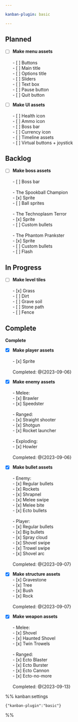 ```yaml
---

kanban-plugin: basic

---
```


## Planned

- [ ] **Make menu assets**<br><br> - [ ] Buttons<br> - [ ] Main title<br> - [ ] Options title<br> - [ ] Sliders<br> - [ ] Text box<br> - [ ] Pause button<br> - [ ] Quit button
- [ ] **Make UI assets**<br><br> - [ ] Health icon<br> - [ ] Ammo icon<br> - [ ] Boss bar<br> - [ ] Currency icon<br> - [ ] Timeline assets<br> - [ ] Virtual buttons + joystick


## Backlog

- [ ] **Make boss assets**<br><br> - [ ] Boss bar<br><br> - The Spookball Champion<br>	 - [x] Sprite<br>	 - [ ] Ball sprites<br><br> - The Technoplasm Terror<br>	 - [x] Sprite<br>	 - [ ] Custom bullets<br><br> - The Phantom Prankster<br>	 - [x] Sprite<br>	 - [ ] Custom bullets<br>	 - [ ] Flash


## In Progress

- [ ] **Make level tiles**<br><br> - [x] Grass<br> - [ ] Dirt<br> - [ ] Grave soil<br> - [ ] Stone path<br> - [ ] Fence


## Complete

**Complete**
- [x] **Make player assets**<br><br> - [x] Sprite<br> <br>Completed: @{2023-09-06}
- [x] **Make enemy assets**<br><br> - Melee:<br>	 - [x] Brawler<br>	 - [x] Speedster<br><br> - Ranged:<br>	 - [x] Straight shooter<br>	 - [x] Shotgun<br>	 - [x] Rocket launcher<br><br> - Exploding:<br>	 - [x] Howler<br><br>Completed: @{2023-09-06}
- [x] **Make bullet assets**<br><br> - Enemy:<br>	 - [x] Regular bullets<br>	 - [x] Rockets<br>	 - [x] Shrapnel<br>	 - [x] Melee swipe<br>	 - [x] Melee bite<br>	 - [x] Ecto bullets<br><br> - Player:<br>	 - [x] Regular bullets<br>	 - [x] Big bullets<br>	 - [x] Spray cloud<br>	 - [x] Shovel swipe<br>	 - [x] Trowel swipe<br>	 - [x] Shovel arc<br><br>Completed: @{2023-09-07}
- [x] **Make structure assets**<br> - [x] Gravestone<br> - [x] Tree<br> - [x] Bush<br> - [x] Rock<br><br>Completed: @{2023-09-07}
- [x] **Make weapon assets**<br><br> - Melee:<br>	 - [x] Shovel<br>	 - [x] Haunted Shovel<br>	 - [x] Twin Trowels<br><br> - Ranged:<br>	 - [x] Ecto Blaster<br>	 - [x] Ecto Burster<br>	 - [x] Ecto Cannon<br>	 - [x] Ecto-no-more<br><br>Completed: @{2023-09-13}




%% kanban:settings
```
{"kanban-plugin":"basic"}
```
%%